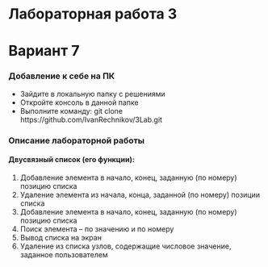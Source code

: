 <h1>Лабораторная работа 3</h1>
<h1>Вариант 7</h1>
<h3>Добавление к себе на ПК</h3>
<ul>
  <li>Зайдите в локальную папку с решениями</li>
  <li>Откройте консоль в данной папке</li>
  <li>Выполните команду: git clone https://github.com/IvanRechnikov/3Lab.git</li>
</ul>
<h3>Описание лабораторной работы</h3>
<h4>Двусвязный список (его функции):</h4>
<ol>
  <li>Добавление элемента в начало, конец, заданную (по номеру) позицию списка</li>
  <li>Удаление элемента из начала, конца, заданной (по номеру) позиции списка</li>
  <li>Добавление элемента в начало, конец, заданную (по номеру) позицию списка</li>
  <li>Поиск элемента – по значению и по номеру</li>
  <li>Вывод списка на экран</li>
  <li>Удаление из списка узлов, содержащие числовое значение, заданное пользователем</li>
</ol>
